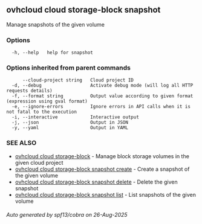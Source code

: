 ## ovhcloud cloud storage-block snapshot

Manage snapshots of the given volume

### Options

```
  -h, --help   help for snapshot
```

### Options inherited from parent commands

```
      --cloud-project string   Cloud project ID
  -d, --debug                  Activate debug mode (will log all HTTP requests details)
  -f, --format string          Output value according to given format (expression using gval format)
  -e, --ignore-errors          Ignore errors in API calls when it is not fatal to the execution
  -i, --interactive            Interactive output
  -j, --json                   Output in JSON
  -y, --yaml                   Output in YAML
```

### SEE ALSO

* [ovhcloud cloud storage-block](ovhcloud_cloud_storage-block.md)	 - Manage block storage volumes in the given cloud project
* [ovhcloud cloud storage-block snapshot create](ovhcloud_cloud_storage-block_snapshot_create.md)	 - Create a snapshot of the given volume
* [ovhcloud cloud storage-block snapshot delete](ovhcloud_cloud_storage-block_snapshot_delete.md)	 - Delete the given snapshot
* [ovhcloud cloud storage-block snapshot list](ovhcloud_cloud_storage-block_snapshot_list.md)	 - List snapshots of the given volume

###### Auto generated by spf13/cobra on 26-Aug-2025
